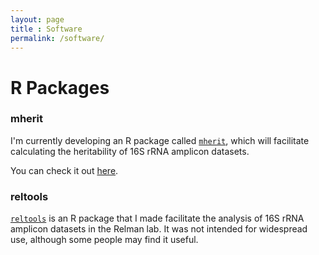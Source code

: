 ```yaml
---
layout: page
title : Software
permalink: /software/
---
```


<h1>R Packages</h1>

<h3>mherit</h3>

I'm currently developing an R package called [<code>mherit</code>](https://danielsprockett.github.io/mherit/), which will facilitate calculating the heritability of 16S rRNA amplicon datasets.  

You can check it out [here](https://danielsprockett.github.io/mherit/).

<h3>reltools</h3>

[<code>reltools</code>](https://danielsprockett.github.io/reltools/) is an R package that I made facilitate the analysis of 16S rRNA amplicon datasets in the Relman lab. It was not intended for widespread use, although some people may find it useful. 

